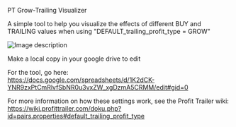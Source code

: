 PT Grow-Trailing Visualizer

A simple tool to help you visualize the effects of different BUY and TRAILING values 
when using "DEFAULT_trailing_profit_type = GROW"

![Image description](
https://imgur.com/a/tMQQn5F)

Make a local copy in your google drive to edit

For the tool, go here:  
https://docs.google.com/spreadsheets/d/1K2dCK-YNR9zxPtCmRlvfSbNR0u3vxZW_xgDzmA5CRMM/edit#gid=0

For more information on how these settings work, see the Profit Trailer wiki:  
https://wiki.profittrailer.com/doku.php?id=pairs.properties#default_trailing_profit_type
